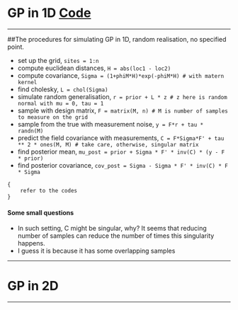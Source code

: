 # GP in 1D [Code](GP_1D.py)
---
##The procedures for simulating GP in 1D, random realisation, no specified point.

* set up the grid, `sites = 1:n`
* compute euclidean distances, `H = abs(loc1 - loc2)`
* compute covariance, `Sigma = (1+phiM*H)*exp(-phiM*H) # with matern kernel`
* find cholesky, `L = chol(Sigma)`
* simulate random generalisation, `r = prior + L * z # z here is random normal with mu = 0, tau = 1`
* sample with design matrix, `F = matrix(M, n) # M is number of samples to measure on the grid`
* sample from the true with measurement noise, `y = F*r + tau * randn(M)`
* predict the field covariance with measurements, `C = F*Sigma*F' + tau ** 2 * ones(M, M) # take care, otherwise, singular matrix`
* find posterior mean, `mu_post = prior + Sigma * F' * inv(C) * (y - F * prior)`
* find posterior covariance, `cov_post = Sigma - Sigma * F' * inv(C) * F * Sigma`


```
{
	refer to the codes
}
```

#### Some small questions
- In such setting, C might be singular, why? It seems that reducing number of samples can reduce the number of times this singularity happens. 
- I guess it is because it has some overlapping samples



---
# GP in 2D
---



